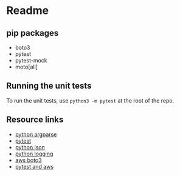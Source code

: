 # Readme

## pip packages 

* boto3
* pytest
* pytest-mock
* moto[all]

## Running the unit tests

To run the unit tests, use `python3 -m pytest` at the root of the repo.

## Resource links

* [python argparse](https://docs.python.org/3/library/argparse.html)
* [pytest](https://docs.pytest.org/en/stable/index.html#)
* [python json](https://docs.python.org/3/library/json.html)
* [python logging](https://docs.python.org/3/library/logging.html)
* [aws boto3](https://boto3.amazonaws.com/v1/documentation/api/latest/index.html)
* [pytest and aws](https://pytest-with-eric.com/mocking/pytest-mocking/#Mock-A-Class)
